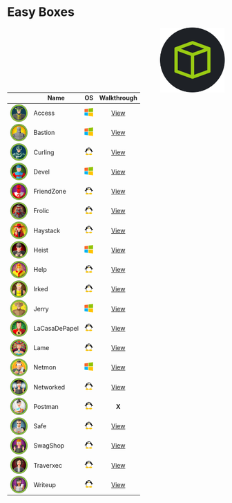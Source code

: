 # Easy Boxes

<img align="right" height=150 src="../hackthebox_logo.jpg"/>

<!-- <img width=20 src=../_images/win.png> -->
<!-- <img width=20 src=../_images/lin.png> -->
<!-- <img width=20 src=../_images/gear.png> -->
<!-- <img width=20 src=../_images/bsd.png> -->

|                                                                 |  Name            |      OS                                |         Walkthrough                |
| --------------------------------------------------------------- | ---------------- |--------------------------------------- |:----------------------------------:|
| <img align="center" height=40 src="_images/Access.png"/>        | Access           | <img width=20 src=../_images/win.png>  | [View](Access/README.md)           |
| <img align="center" height=40 src="_images/Bastion.png"/>       | Bastion          | <img width=20 src=../_images/win.png>  | [View](Bastion/README.md)          |
| <img align="center" height=40 src="_images/Curling.png"/>       | Curling          | <img width=20 src=../_images/lin.png>  | [View](Curling/README.md)          |
| <img align="center" height=40 src="_images/Devel.png"/>         | Devel            | <img width=20 src=../_images/win.png>  | [View](Devel/README.md)            |
| <img align="center" height=40 src="_images/FriendZone.png"/>    | FriendZone       | <img width=20 src=../_images/lin.png>  | [View](Friendzone/README.md)       |
| <img align="center" height=40 src="_images/Frolic.png"/>        | Frolic           | <img width=20 src=../_images/lin.png>  | [View](Frolic/README.md)           |
| <img align="center" height=40 src="_images/Haystack.png"/>      | Haystack         | <img width=20 src=../_images/lin.png>  | [View](Haystack/README.md)         |
| <img align="center" height=40 src="_images/Heist.png"/>         | Heist            | <img width=20 src=../_images/win.png>  | [View](Heist/README.md)            |
| <img align="center" height=40 src="_images/Help.png"/>          | Help             | <img width=20 src=../_images/lin.png>  | [View](Help/README.md)             |
| <img align="center" height=40 src="_images/Irked.png"/>         | Irked            | <img width=20 src=../_images/lin.png>  | [View](Irked/README.md)            |
| <img align="center" height=40 src="_images/Jerry.png"/>         | Jerry            | <img width=20 src=../_images/win.png>  | [View](Jerry/README.md)            |
| <img align="center" height=40 src="_images/LaCasaDePapel.png"/> | LaCasaDePapel    | <img width=20 src=../_images/lin.png>  | [View](LaCasaDePapel/README.md)    |
| <img align="center" height=40 src="_images/Lame.png"/>          | Lame             | <img width=20 src=../_images/lin.png>  | [View](Lame/README.md)             |
| <img align="center" height=40 src="_images/Netmon.png"/>        | Netmon           | <img width=20 src=../_images/win.png>  | [View](Netmon/README.md)           |
| <img align="center" height=40 src="_images/Networked.png"/>     | Networked        | <img width=20 src=../_images/lin.png>  | [View](Networked/README.md)        |
| <img align="center" height=40 src="_images/Postman.png"/>       | Postman          | <img width=20 src=../_images/lin.png>  | **X** <!-- [View](Postman/README.md) --> |
| <img align="center" height=40 src="_images/Safe.png"/>          | Safe             | <img width=20 src=../_images/lin.png>  | [View](Safe/README.md)             |
| <img align="center" height=40 src="_images/SwagShop.png"/>      | SwagShop         | <img width=20 src=../_images/lin.png>  | [View](SwagShop/README.md)         |
| <img align="center" height=40 src="_images/Traverxec.png"/>     | Traverxec        | <img width=20 src=../_images/lin.png>  | [View](Traverxec/README.md)        |
| <img align="center" height=40 src="_images/Writeup.png"/>       | Writeup          | <img width=20 src=../_images/lin.png>  | [View](Ypuffy/README.md)           |